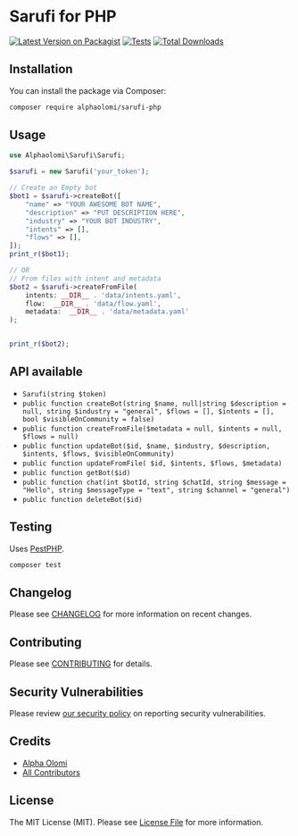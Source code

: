 # Sarufi for PHP

[![Latest Version on Packagist](https://img.shields.io/packagist/v/alphaolomi/sarufi-php.svg?style=flat-square)](https://packagist.org/packages/alphaolomi/sarufi-php)
[![Tests](https://github.com/alphaolomi/sarufi-php/actions/workflows/run-tests.yml/badge.svg?branch=main)](https://github.com/alphaolomi/sarufi-php/actions/workflows/run-tests.yml)
[![Total Downloads](https://img.shields.io/packagist/dt/alphaolomi/sarufi-php.svg?style=flat-square)](https://packagist.org/packages/alphaolomi/sarufi-php)


## Installation

You can install the package via Composer:

```bash
composer require alphaolomi/sarufi-php
```

## Usage

```php
use Alphaolomi\Sarufi\Sarufi;

$sarufi = new Sarufi('your_token');

// Create an Empty bot
$bot1 = $sarufi->createBot([
    "name" => "YOUR AWESOME BOT NAME",
    "description" => "PUT DESCRIPTION HERE",
    "industry" => "YOUR BOT INDUSTRY",
    "intents" => [],
    "flows" => [],
]);
print_r($bot1);

// OR
// From files with intent and metadata
$bot2 = $sarufi->createFromFile(
    intents: __DIR__ . 'data/intents.yaml',
    flow:  __DIR__ . 'data/flow.yaml',
    metadata:  __DIR__ . 'data/metadata.yaml'
);


print_r($bot2);
```

##  API available

- `Sarufi(string $token)`
- `public function createBot(string $name, null|string $description = null, string $industry = "general", $flows = [], $intents = [], bool $visibleOnCommunity = false)`
- `public function createFromFile($metadata = null, $intents = null, $flows = null)`
- `public function updateBot($id, $name, $industry, $description, $intents, $flows, $visibleOnCommunity)`
- `public function updateFromFile( $id, $intents, $flows, $metadata)`
- `public function getBot($id)`
- `public function chat(int $botId, string $chatId, string $message = "Hello", string $messageType = "text", string $channel = "general")`
- `public function deleteBot($id)`

## Testing

Uses [PestPHP](https://pestphp.com/).

```bash
composer test
```

## Changelog

Please see [CHANGELOG](CHANGELOG.md) for more information on recent changes.

## Contributing

Please see [CONTRIBUTING](https://github.com/spatie/.github/blob/main/CONTRIBUTING.md) for details.

## Security Vulnerabilities

Please review [our security policy](../../security/policy) on reporting security vulnerabilities.

## Credits

- [Alpha Olomi](https://github.com/alphaolomi)
- [All Contributors](../../contributors)

## License

The MIT License (MIT). Please see [License File](LICENSE.md) for more information.
